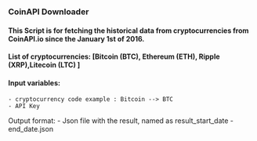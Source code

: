 ### CoinAPI Downloader

#### This Script is for fetching the historical data from cryptocurrencies from CoinAPI.io since the January 1st of 2016.
#### List of cryptocurrencies: [Bitcoin (BTC), Ethereum (ETH), Ripple (XRP),Litecoin (LTC) ]
#### Input variables: 
    - cryptocurrency code example : Bitcoin --> BTC
    - API Key
Output format:
    - Json file with the result, named as result_start_date - end_date.json